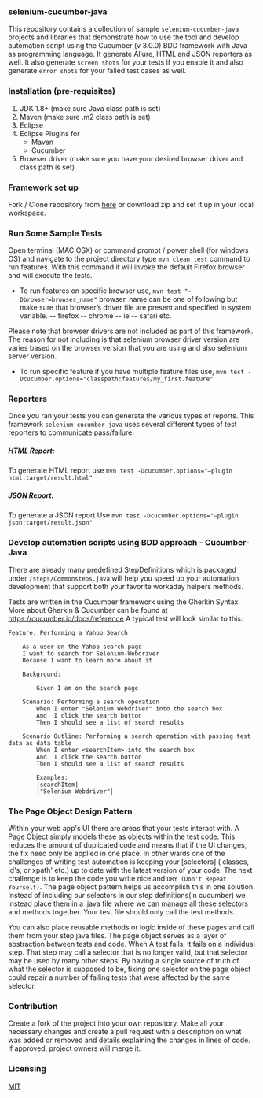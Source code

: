 ### selenium-cucumber-java

This repository contains a collection of sample `selenium-cucumber-java` projects and libraries that demonstrate how to
use the tool and develop automation script using the Cucumber (v 3.0.0) BDD framework with Java as programming language.
It generate Allure, HTML and JSON reporters as well. It also generate `screen shots` for your tests if you enable it and
also generate `error shots` for your failed test cases as well.

### Installation (pre-requisites)

1. JDK 1.8+ (make sure Java class path is set)
2. Maven (make sure .m2 class path is set)
3. Eclipse
4. Eclipse Plugins for
    - Maven
    - Cucumber
5. Browser driver (make sure you have your desired browser driver and class path is set)

### Framework set up

Fork / Clone repository from [here]( https://github.com/amiya-pattnaik/selenium-cucumber-java) or download zip and set
it up in your local workspace.

### Run Some Sample Tests

Open terminal (MAC OSX) or command prompt / power shell (for windows OS) and navigate to the project directory
type `mvn clean test` command to run features. With this command it will invoke the default Firefox browser and will
execute the tests.

- To run features on specific browser use, `mvn test "-Dbrowser=browser_name"`
  browser_name can be one of following but make sure that browser’s driver file are present and specified in system
  variable. -- firefox -- chrome -- ie -- safari etc.

Please note that browser drivers are not included as part of this framework. The reason for not including is that
selenium browser driver version are varies based on the browser version that you are using and also selenium server
version.

- To run specific feature if you have multiple feature files use,
  `mvn test -Dcucumber.options="classpath:features/my_first.feature"`

### Reporters

Once you ran your tests you can generate the various types of reports. This framework `selenium-cucumber-java` uses
several different types of test reporters to communicate pass/failure.


##### HTML Report:

To generate HTML report use  `mvn test -Dcucumber.options="–plugin html:target/result.html"`

##### JSON Report:

To generate a JSON report Use `mvn test -Dcucumber.options="–plugin json:target/result.json"`



### Develop automation scripts using BDD approach - Cucumber-Java

There are already many predefined StepDefinitions which is packaged under `/steps/Commonsteps.java` will help you speed
up your automation development that support both your favorite workaday helpers methods.

Tests are written in the Cucumber framework using the Gherkin Syntax. More about Gherkin & Cucumber can be found
at https://cucumber.io/docs/reference A typical test will look similar to this:

```
Feature: Performing a Yahoo Search

    As a user on the Yahoo search page
    I want to search for Selenium-Webdriver
    Because I want to learn more about it

    Background:

        Given I am on the search page

    Scenario: Performing a search operation
        When I enter "Selenium Webdriver" into the search box
        And  I click the search button
        Then I should see a list of search results

    Scenario Outline: Performing a search operation with passing test data as data table
        When I enter <searchItem> into the search box
        And  I click the search button
        Then I should see a list of search results

        Examples:
        |searchItem|
        |"Selenium Webdriver"|
```

### The Page Object Design Pattern

Within your web app's UI there are areas that your tests interact with. A Page Object simply models these as objects
within the test code. This reduces the amount of duplicated code and means that if the UI changes, the fix need only be
applied in one place. In other wards one of the challenges of writing test automation is keeping your [selectors] (
classes, id's, or xpath' etc.) up to date with the latest version of your code. The next challenge is to keep the code
you write nice and `DRY (Don't Repeat Yourself)`. The page object pattern helps us accomplish this in one solution.
Instead of including our selectors in our step definitions(in cucumber) we instead place them in a <pagename>.java file
where we can manage all these selectors and methods together. Your test file should only call the test methods.

You can also place reusable methods or logic inside of these pages and call them from your step java files. The page
object serves as a layer of abstraction between tests and code. When A test fails, it fails on a individual step. That
step may call a selector that is no longer valid, but that selector may be used by many other steps. By having a single
source of truth of what the selector is supposed to be, fixing one selector on the page object could repair a number of
failing tests that were affected by the same selector.

### Contribution

Create a fork of the project into your own repository. Make all your necessary changes and create a pull request with a
description on what was added or removed and details explaining the changes in lines of code. If approved, project
owners will merge it.

### Licensing

[MIT](https://github.com/amiya-pattnaik/selenium-cucumber-java/MIT-LICENSE.txt) 
